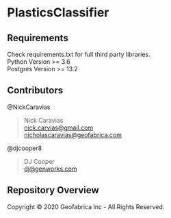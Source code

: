# PlasticsClassifier  

## Requirements  
Check requirements.txt for full third party libraries.  
Python Version >= 3.6   
Postgres Version >= 13.2  

## Contributors

@NickCaravias
> Nick Caravias  
> nick.carvias@gmail.com   
> nicholascaravias@geofabrica.com  

@djcooper8 
> DJ Cooper   
> dj@genworks.com  


## Repository Overview  


Copyright © 2020 Geofabrica Inc - All Rights Reserved. 
